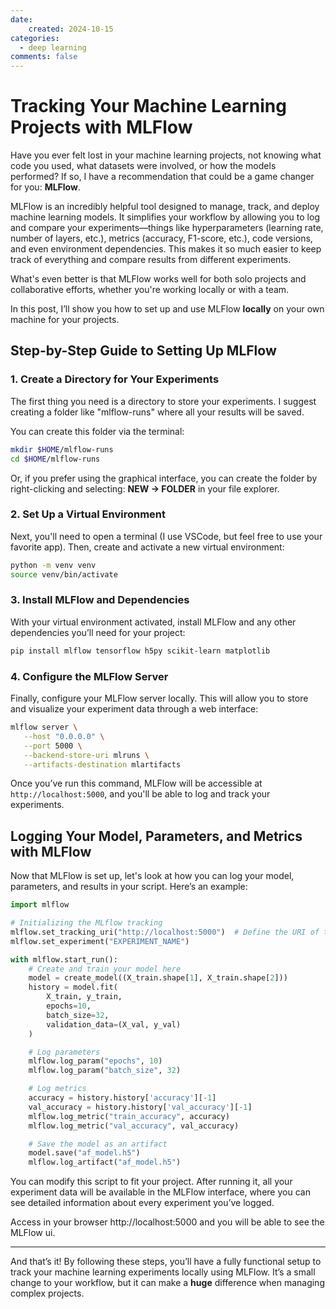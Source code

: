 ```yaml
---
date:
    created: 2024-10-15
categories:
  - deep learning
comments: false
---
```


# Tracking Your Machine Learning Projects with MLFlow

Have you ever felt lost in your machine learning projects, not knowing what code you used, what datasets were involved, or how the models performed? If so, I have a recommendation that could be a game changer for you: **MLFlow**.

MLFlow is an incredibly helpful tool designed to manage, track, and deploy machine learning models. It simplifies your workflow by allowing you to log and compare your experiments—things like hyperparameters (learning rate, number of layers, etc.), metrics (accuracy, F1-score, etc.), code versions, and even environment dependencies. This makes it so much easier to keep track of everything and compare results from different experiments.

What's even better is that MLFlow works well for both solo projects and collaborative efforts, whether you're working locally or with a team.

In this post, I’ll show you how to set up and use MLFlow **locally** on your own machine for your projects.

## Step-by-Step Guide to Setting Up MLFlow

### 1. Create a Directory for Your Experiments
The first thing you need is a directory to store your experiments. I suggest creating a folder like "mlflow-runs" where all your results will be saved.

You can create this folder via the terminal:
```bash
mkdir $HOME/mlflow-runs
cd $HOME/mlflow-runs
```

Or, if you prefer using the graphical interface, you can create the folder by right-clicking and selecting: **NEW -> FOLDER** in your file explorer.

### 2. Set Up a Virtual Environment
Next, you'll need to open a terminal (I use VSCode, but feel free to use your favorite app). Then, create and activate a new virtual environment:

```bash
python -m venv venv
source venv/bin/activate
```

### 3. Install MLFlow and Dependencies
With your virtual environment activated, install MLFlow and any other dependencies you’ll need for your project:

```bash
pip install mlflow tensorflow h5py scikit-learn matplotlib
```

### 4. Configure the MLFlow Server
Finally, configure your MLFlow server locally. This will allow you to store and visualize your experiment data through a web interface:

```bash
mlflow server \
   --host "0.0.0.0" \
   --port 5000 \
   --backend-store-uri mlruns \
   --artifacts-destination mlartifacts
```

Once you’ve run this command, MLFlow will be accessible at `http://localhost:5000`, and you'll be able to log and track your experiments.

## Logging Your Model, Parameters, and Metrics with MLFlow

Now that MLFlow is set up, let's look at how you can log your model, parameters, and results in your script. Here’s an example:

```python
import mlflow

# Initializing the MLflow tracking
mlflow.set_tracking_uri("http://localhost:5000")  # Define the URI of the MLFlow server
mlflow.set_experiment("EXPERIMENT_NAME")

with mlflow.start_run():
    # Create and train your model here
    model = create_model((X_train.shape[1], X_train.shape[2]))
    history = model.fit(
        X_train, y_train,
        epochs=10,
        batch_size=32,
        validation_data=(X_val, y_val)
    )

    # Log parameters
    mlflow.log_param("epochs", 10)
    mlflow.log_param("batch_size", 32)

    # Log metrics
    accuracy = history.history['accuracy'][-1]
    val_accuracy = history.history['val_accuracy'][-1]
    mlflow.log_metric("train_accuracy", accuracy)
    mlflow.log_metric("val_accuracy", val_accuracy)

    # Save the model as an artifact
    model.save("af_model.h5")
    mlflow.log_artifact("af_model.h5")
```

You can modify this script to fit your project. After running it, all your experiment data will be available in the MLFlow interface, where you can see detailed information about every experiment you’ve logged.

Access in your browser http://localhost:5000 and you will be able to see the MLFlow ui.

---

And that’s it! By following these steps, you’ll have a fully functional setup to track your machine learning experiments locally using MLFlow. It’s a small change to your workflow, but it can make a **huge** difference when managing complex projects.
